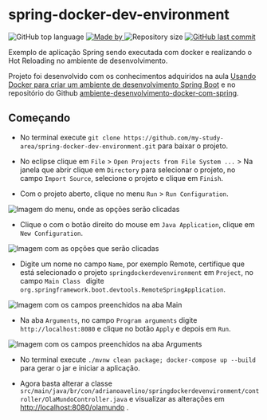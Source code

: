 # spring-docker-dev-environment
<p>
    <img alt="GitHub top language" src="https://img.shields.io/github/languages/top/my-study-area/spring-docker-dev-environment">
    <a href="https://github.com/my-study-area">
        <img alt="Made by" src="https://img.shields.io/badge/made%20by-adriano%20avelino-gree">
    </a>
    <img alt="Repository size" src="https://img.shields.io/github/repo-size/my-study-area/spring-docker-dev-environment">
    <a href="https://github.com/EliasGcf/readme-template/commits/master">
    <img alt="GitHub last commit" src="https://img.shields.io/github/last-commit/my-study-area/spring-docker-dev-environment">
    </a>
</p>
Exemplo de aplicação Spring sendo executada com docker e realizando o Hot Reloading no ambiente de desenvolvimento.

Projeto foi desenvolvido com os conhecimentos adquiridos na aula [Usando Docker para criar um ambiente de desenvolvimento Spring Boot](https://www.youtube.com/watch?v=c-Bq6JUfRnk&ab_channel=AlgaWorks) e  no repositório do Github [ambiente-desenvolvimento-docker-com-spring](https://github.com/Wildrimak/ambiente-desenvolvimento-docker-com-spring).

## Começando
- No terminal execute `git clone https://github.com/my-study-area/spring-docker-dev-environment.git` para baixar o projeto.


- No eclipse clique em `File` > `Open Projects from File System ...` > Na janela que abrir clique em `Directory` para selecionar o projeto, no campo `Import Source`, selecione o projeto e clique em `Finish`.

- Com o projeto aberto, clique no menu `Run` > `Run Configuration`.
<image src="src/main/resources/static/img/run-runconfiguration.png" alt="Imagem do menu, onde as opções serão clicadas">

- Clique o com o botão direito do mouse em `Java Application`, clique em `New Configuration`. 
<image src="src/main/resources/static/img/java-javaapplication.png" alt="Imagem com as opções que serão clicadas">

- Digite um nome no campo `Name`, por exemplo Remote, certifique que está selecionado o projeto `springdockerdevenvironment` em `Project`, no campo `Main Class ` digite `org.springframework.boot.devtools.RemoteSpringApplication`.
<image src="src/main/resources/static/img/java-javaapplication-remote.png" alt="Imagem com os campos preenchidos na aba Main">

- Na aba `Arguments`, no campo `Program arguments` digite `http://localhost:8080` e clique no botão `Apply` e depois em `Run`.
<image src="src/main/resources/static/img/java-javaapplication-arguments.png" alt="Imagem com os campos preenchidos na aba Arguments">

- No terminal execute `./mvnw clean package; docker-compose up --build` para gerar o jar e iniciar a aplicação.

- Agora basta alterar a classe `src/main/java/br/con/adrianoavelino/springdockerdevenvironment/controller/OlaMundoController.java` e visualizar as alterações em [http://localhost:8080/olamundo](http://localhost:8080/olamundo)
.
